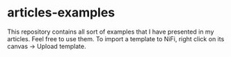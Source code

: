 # articles-examples


This repository contains all sort of examples that I have presented in my articles. Feel free to use them. To import a template to NiFi, right click on its canvas -> Upload template.

